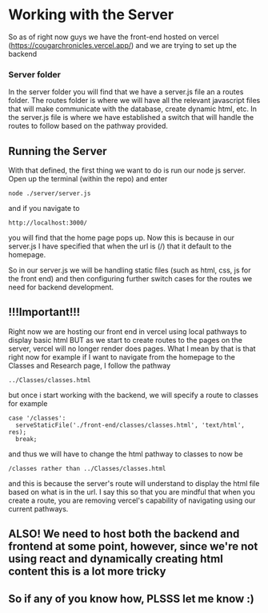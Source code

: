 # Working with the Server
So as of right now guys we have the front-end hosted on vercel (https://cougarchronicles.vercel.app/) and we are trying to set up the backend

### Server folder
In the server folder you will find that we have a server.js file an a routes folder. The routes folder is where we will have all the relevant javascript files that
will make communicate with the database, create dynamic html, etc. In the server.js file is where we have established a switch that will handle the routes to follow based on
the pathway provided. 

## Running the Server
With that defined, the first thing we want to do is run our node js server. Open up the terminal (within the repo) and enter 
```
node ./server/server.js
```
and if you navigate to 
```
http://localhost:3000/
```
you will find that the home page pops up. Now this is because in our server.js I have specified that when the url is (/) that it default to the homepage.

So in our server.js we will be handling static files (such as html, css, js for the front end) and then configuring further switch cases for the routes we need for 
backend development. 

## !!!Important!!!
Right now we are hosting our front end in vercel using local pathways to display basic html BUT as we start to create routes to the pages on the server, vercel will no longer render does pages. What I mean by that is that right now for example if I want to navigate from the homepage to the Classes and Research page, I follow the pathway
```
../Classes/classes.html
```
but once i start working with the backend, we will specify a route to classes for example 
```
case '/classes':
  serveStaticFile('./front-end/classes/classes.html', 'text/html', res);
  break;
```
and thus we will have to change the html pathway to classes to now be 
```
/classes rather than ../Classes/classes.html
```
and this is because the server's route will understand to display the html file based on what is in the url. 
I say this so that you are mindful that when you create a route, you are removing vercel's capability of navigating using our current pathways. 

## ALSO! We need to host both the backend and frontend at some point, however, since we're not using react and dynamically creating html content this is a lot more tricky
## So if any of you know how, PLSSS let me know :)
